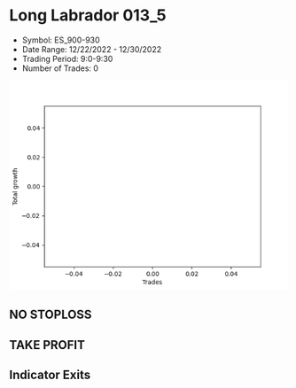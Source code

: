 # Long Labrador 013_5 
- Symbol: ES_900-930
- Date Range: 12/22/2022 - 12/30/2022
- Trading Period: 9:0-9:30
- Number of Trades: 0

![Plot](LongLabrador013_5ES_900-930.png)
## NO STOPLOSS














## TAKE PROFIT











## Indicator Exits

